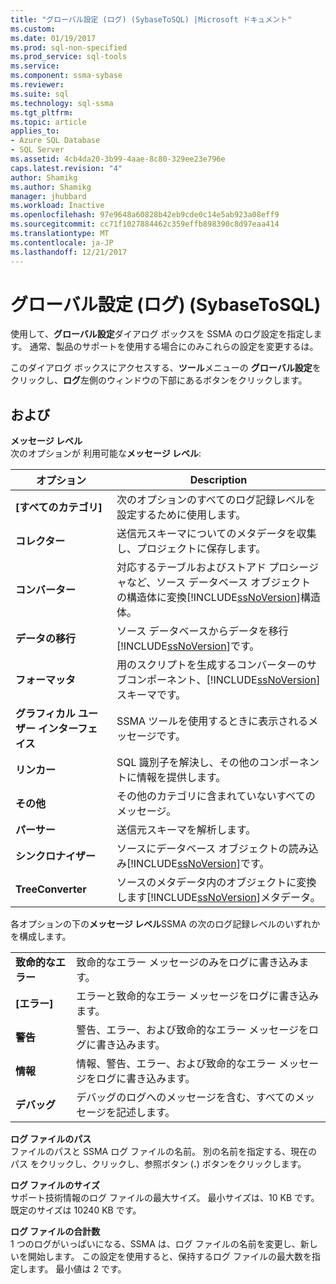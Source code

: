 ```yaml
---
title: "グローバル設定 (ログ) (SybaseToSQL) |Microsoft ドキュメント"
ms.custom: 
ms.date: 01/19/2017
ms.prod: sql-non-specified
ms.prod_service: sql-tools
ms.service: 
ms.component: ssma-sybase
ms.reviewer: 
ms.suite: sql
ms.technology: sql-ssma
ms.tgt_pltfrm: 
ms.topic: article
applies_to:
- Azure SQL Database
- SQL Server
ms.assetid: 4cb4da20-3b99-4aae-8c80-329ee23e796e
caps.latest.revision: "4"
author: Shamikg
ms.author: Shamikg
manager: jhubbard
ms.workload: Inactive
ms.openlocfilehash: 97e9648a60828b42eb9cde0c14e5ab923a08eff9
ms.sourcegitcommit: cc71f1027884462c359effb898390c8d97eaa414
ms.translationtype: MT
ms.contentlocale: ja-JP
ms.lasthandoff: 12/21/2017
---
```

# <a name="global-settings-logging-sybasetosql"></a>グローバル設定 (ログ) (SybaseToSQL)
使用して、**グローバル設定**ダイアログ ボックスを SSMA のログ設定を指定します。 通常、製品のサポートを使用する場合にのみこれらの設定を変更するは。  
  
このダイアログ ボックスにアクセスする、**ツール**メニューの **グローバル設定**をクリックし、**ログ**左側のウィンドウの下部にあるボタンをクリックします。  
  
## <a name="options"></a>および  
**メッセージ レベル**  
次のオプションが 利用可能な**メッセージ レベル**:  
  
|オプション|Description|  
|----------|---------------|  
|**[すべてのカテゴリ]**|次のオプションのすべてのログ記録レベルを設定するために使用します。|  
|**コレクター**|送信元スキーマについてのメタデータを収集し、プロジェクトに保存します。|  
|**コンバーター**|対応するテーブルおよびストアド プロシージャなど、ソース データベース オブジェクトの構造体に変換[!INCLUDE[ssNoVersion](../../includes/ssnoversion_md.md)]構造体。|  
|**データの移行**|ソース データベースからデータを移行[!INCLUDE[ssNoVersion](../../includes/ssnoversion_md.md)]です。|  
|**フォーマッタ**|用のスクリプトを生成するコンバーターのサブコンポーネント、[!INCLUDE[ssNoVersion](../../includes/ssnoversion_md.md)]スキーマです。|  
|**グラフィカル ユーザー インターフェイス**|SSMA ツールを使用するときに表示されるメッセージです。|  
|**リンカー**|SQL 識別子を解決し、その他のコンポーネントに情報を提供します。|  
|**その他**|その他のカテゴリに含まれていないすべてのメッセージ。|  
|**パーサー**|送信元スキーマを解析します。|  
|**シンクロナイザー**|ソースにデータベース オブジェクトの読み込み[!INCLUDE[ssNoVersion](../../includes/ssnoversion_md.md)]です。|  
|**TreeConverter**|ソースのメタデータ内のオブジェクトに変換します[!INCLUDE[ssNoVersion](../../includes/ssnoversion_md.md)]メタデータ。|  
  
各オプションの下の**メッセージ レベル**SSMA の次のログ記録レベルのいずれかを構成します。  
  
|||  
|-|-|  
|**致命的なエラー**|致命的なエラー メッセージのみをログに書き込みます。|  
|**[エラー]**|エラーと致命的なエラー メッセージをログに書き込みます。|  
|**警告**|警告、エラー、および致命的なエラー メッセージをログに書き込みます。|  
|**情報**|情報、警告、エラー、および致命的なエラー メッセージをログに書き込みます。|  
|**デバッグ**|デバッグのログへのメッセージを含む、すべてのメッセージを記述します。|  
  
**ログ ファイルのパス**  
ファイルのパスと SSMA ログ ファイルの名前。 別の名前を指定する、現在のパス をクリックし、クリックし、参照ボタン (**.**) ボタンをクリックします。  
  
**ログ ファイルのサイズ**  
サポート技術情報のログ ファイルの最大サイズ。 最小サイズは、10 KB です。 既定のサイズは 10240 KB です。  
  
**ログ ファイルの合計数**  
1 つのログがいっぱいになる、SSMA は、ログ ファイルの名前を変更し、新しいを開始します。 この設定を使用すると、保持するログ ファイルの最大数を指定します。 最小値は 2 です。  
  
